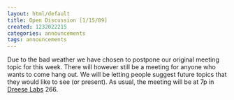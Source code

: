 ```yaml
---
layout: html/default
title: Open Discussion [1/15/09]
created: 1232022215
categories: announcements
tags: announcements
---
```

Due to the bad weather we have chosen to postpone our original meeting topic for this week. There will however still be a meeting for anyone who wants to come hang out. We will be letting people suggest future topics that they would like to see (or present). As usual, the meeting will be at 7p in [Dreese Labs](http://www.osu.edu/map/building.php?building=279) 266.
